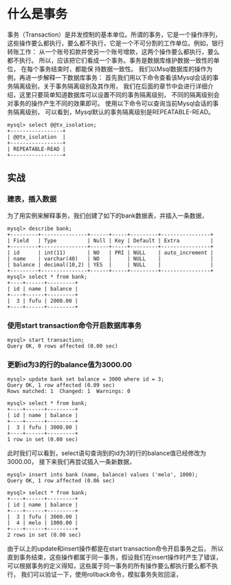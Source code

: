 # 什么是事务
事务（Transaction）是并发控制的基本单位。所谓的事务，它是一个操作序列，
这些操作要么都执行，要么都不执行，它是一个不可分割的工作单位。例如，银行转账工作：
从一个账号扣款并使另一个账号增款，这两个操作要么都执行，要么都不执行。
所以，应该把它们看成一个事务。事务是数据库维护数据一致性的单位，
在每个事务结束时，都能保 持数据一致性。
我们以Msql数据库的操作为例，再进一步解释一下数据库事务：
首先我们用以下命令查看该Mysql会话的事务隔离级别，关于事务隔离级别及其作用，
我们在后面的章节中会进行详细介绍，这里只要简单知道数据库可以设置不同的事务隔离级别，
不同的隔离级别会对事务的操作产生不同的效果即可。
使用以下命令可以查询当前Mysql会话的事务隔离级别，
可以看到，Mysql默认的事务隔离级别是REPEATABLE-READ。
```
mysql> select @@tx_isolation;
+-----------------+
| @@tx_isolation  |
+-----------------+
| REPEATABLE-READ |
+-----------------+
```

## 实战

### 建表，插入数据
为了用实例来解释事务，我们创建了如下的bank数据表，并插入一条数据，
```
mysql> describe bank;
+---------+---------------+------+-----+---------+----------------+
| Field   | Type          | Null | Key | Default | Extra          |
+---------+---------------+------+-----+---------+----------------+
| id      | int(11)       | NO   | PRI | NULL    | auto_increment |
| name    | varchar(40)   | NO   |     | NULL    |                |
| balance | decimal(10,2) | YES  |     | NULL    |                |
+---------+---------------+------+-----+---------+----------------+
mysql> select * from bank;
+----+------+---------+
| id | name | balance |
+----+------+---------+
|  3 | fufu | 2000.00 |
+----+------+---------+
```
### 使用start transaction命令开启数据库事务
```
mysql> start transaction;
Query OK, 0 rows affected (0.00 sec)
```

### 更新id为3的行的balance值为3000.00
```
mysql> update bank set balance = 3000 where id = 3;
Query OK, 1 row affected (0.09 sec)
Rows matched: 1  Changed: 1  Warnings: 0

mysql> select * from bank;
+----+------+---------+
| id | name | balance |
+----+------+---------+
|  3 | fufu | 3000.00 |
+----+------+---------+
1 row in set (0.00 sec)
```

此时我们可以看到，select语句查询到的id为3的行的balance值已经修改为3000.00，
接下来我们再尝试插入一条新数据，
```
mysql> insert into bank (name, balance) values ('melo', 1000);
Query OK, 1 row affected (0.06 sec)

mysql> select * from bank;
+----+------+---------+
| id | name | balance |
+----+------+---------+
|  3 | fufu | 3000.00 |
|  4 | melo | 1000.00 |
+----+------+---------+
2 rows in set (0.00 sec)
```
由于以上的update和insert操作都是在start transaction命令开启事务之后，
所以直到事务结束，这些操作都属于同一事务，假设我们在insert操作时产生了错误，
可以根据事务的定义得知，这些属于同一事务的所有操作要么都执行要么都不执行，
我们可以验证一下，使用rollback命令，模拟事务失败回滚，

